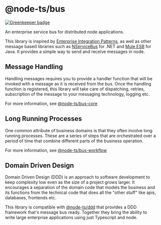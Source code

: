 # @node-ts/bus

[![Greenkeeper badge](https://badges.greenkeeper.io/node-ts/bus.svg)](https://greenkeeper.io/)

An enterprise service bus for distributed node applications.

This library is inspired by [Enterprise Integration Patterns](https://www.enterpriseintegrationpatterns.com/), as well as other message based libraries such as [NServiceBus](https://particular.net/nservicebus) for .NET and [Mule ESB](https://www.mulesoft.com/resources/esb/what-mule-esb) for Java. It provides a simple way to send and receive messages in node.

## Message Handling

Handling messages requires you to provide a handler function that will be invoked with a message as it is received from the bus. Once the handling function is registered, this library will take care of dispatching, retries, subscription of the message to your messaging technology, logging etc. 

For more information, see [@node-ts/bus-core](https://www.npmjs.com/package/@node-ts/bus-core)

## Long Running Processes

One common attribute of business domains is that they often involve long running processes. These are a series of steps that are orchestrated over a period of time that combine different parts of the business operation. 

For more information, see [@node-ts/bus-workflow](https://www.npmjs.com/package/@node-ts/bus-workflow)


## Domain Driven Design

Domain Driven Design (DDD) is an approach to software development to keep complexity low even as the size of a project grows larger. It encourages a separation of the domain code that models the business and its functions from the technical code that does all the "other stuff" like apis, databases, frontends etc. 

This library is compatible with [@node-ts/ddd](https://www.npmjs.com/node-ts/ddd) that provides a DDD framework that's message bus ready. Together they bring the ability to write large enterprise applications using just Typescript and node. 

